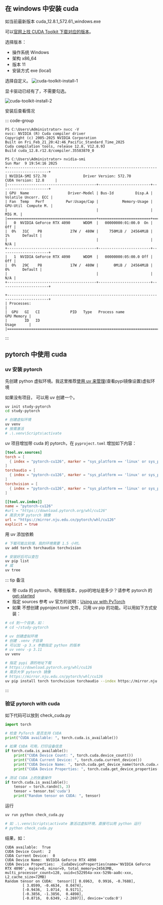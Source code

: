 ## 在 windows 中安装 cuda

如当前最新版本 cuda_12.8.1_572.61_windows.exe

可以[官网上找 CUDA Toolkit 下载对应的版本](https://developer.nvidia.com/cuda-downloads?target_os=Windows&target_arch=x86_64&target_version=11&target_type=exe_local)。

选择版本：
* 操作系统 Windows
* 架构 x86_64
* 版本 11
* 安装方式 exe (local)

选择自定义。
![cuda-toolkit-install-1](http://static.chenlb.com/img/cuda/cuda-toolkit-install-1.png)

显卡驱动已经有了，不需要勾选。

![cuda-toolkit-install-2](http://static.chenlb.com/img/cuda/cuda-toolkit-install-2.png)

安装后查看情况

::: code-group
```console [nvcc -V]
PS C:\Users\Administrator> nvcc -V
nvcc: NVIDIA (R) Cuda compiler driver
Copyright (c) 2005-2025 NVIDIA Corporation
Built on Fri_Feb_21_20:42:46_Pacific_Standard_Time_2025
Cuda compilation tools, release 12.8, V12.8.93
Build cuda_12.8.r12.8/compiler.35583870_0
```

```console [nvidia-smi]
PS C:\Users\Administrator> nvidia-smi
Sun Mar  9 19:54:16 2025       
+-----------------------------------------------------------------------------------------+
| NVIDIA-SMI 572.70                 Driver Version: 572.70         CUDA Version: 12.8     |
|-----------------------------------------+------------------------+----------------------+
| GPU  Name                  Driver-Model | Bus-Id          Disp.A | Volatile Uncorr. ECC |
| Fan  Temp   Perf          Pwr:Usage/Cap |           Memory-Usage | GPU-Util  Compute M. |
|                                         |                        |               MIG M. |
|=========================================+========================+======================|
|   0  NVIDIA GeForce RTX 4090      WDDM  |   00000000:01:00.0  On |                  Off |
|  0%   31C    P8             27W /  480W |     750MiB /  24564MiB |      1%      Default |
|                                         |                        |                  N/A |
+-----------------------------------------+------------------------+----------------------+
|   1  NVIDIA GeForce RTX 4090      WDDM  |   00000000:05:00.0 Off |                  Off |
|  0%   29C    P8             17W /  480W |       0MiB /  24564MiB |      0%      Default |
|                                         |                        |                  N/A |
+-----------------------------------------+------------------------+----------------------+

+-----------------------------------------------------------------------------------------+
| Processes:                                                                              |
|  GPU   GI   CI              PID   Type   Process name                        GPU Memory |
|        ID   ID                                                               Usage      |
|=========================================================================================|
```
:::

## pytorch 中使用 cuda

### uv 安装 pytorch

先创建 python 虚拟环境。我这里推荐[使用 uv 来管理](/python/advanced/uv)(查看pypi镜像设置)虚拟环境

如果没有项目， 可以用 uv 创建一个。
```bash
uv init study-pytorch
cd study-pytorch

# 创建虚拟环境
uv venv
# 按需激活 
# .\.venv\Scripts\activate
```

uv 项目增加带 cuda 的 pytorch，在 ```pyproject.toml``` 增加如下内容：

```toml
[tool.uv.sources]
torch = [
  { index = "pytorch-cu126", marker = "sys_platform == 'linux' or sys_platform == 'win32'" },
]
torchaudio = [
  { index = "pytorch-cu126", marker = "sys_platform == 'linux' or sys_platform == 'win32'" },
]
torchvision = [
  { index = "pytorch-cu126", marker = "sys_platform == 'linux' or sys_platform == 'win32'" },
]

[[tool.uv.index]]
name = "pytorch-cu126"
#url = "https://download.pytorch.org/whl/cu126"
# 南京大学 pytorch 镜像
url = "https://mirror.nju.edu.cn/pytorch/whl/cu126"
explicit = true
```

用 uv 添加依赖
```bash
# 下载可能比较慢，我的环境需要 1.5 小时。
uv add torch torchaudio torchvision

# 安装好后可以查包
uv pip list
# 或
uv tree
```

::: tip 备注
* 带 cuda 的 pytorch，有哪些版本，pypi的地址是多少？请参考 pytorch 的 [get-started](https://pytorch.org/get-started/locally/)
* 指定 sources 参考 uv 官方的说明：[Using uv with PyTorch](https://docs.astral.sh/uv/guides/integration/pytorch/)
* 如果 不想创建 pyproject.toml 文件，只用 uv pip 的功能。可以用如下方式安装：
```bash
# cd 到一个目录，如：
# cd ~/study-pytorch

# uv 创建虚拟环境 
# 创建 .venv 子目录
# 可以加 -p 3.x 参数指定 python 的版本
# uv venv -p 3.11
uv venv

# 指定 pypi 源的地址下载
# https://download.pytorch.org/whl/cu126
# 南京大学 pytorch 镜像
# https://mirror.nju.edu.cn/pytorch/whl/cu126
uv pip install torch torchvision torchaudio --index https://mirror.nju.edu.cn/pytorch/whl/cu126
```
:::

### 验证 pytorch with cuda

如下代码可以放到 check_cuda.py
```python
import torch

# 检查 PyTorch 是否支持 CUDA
print("CUDA available: ", torch.cuda.is_available())

# 如果 CUDA 可用，打印设备信息
if torch.cuda.is_available():
    print("CUDA Device Count: ", torch.cuda.device_count())
    print("CUDA Current Device: ", torch.cuda.current_device())
    print("CUDA Device Name: ", torch.cuda.get_device_name(torch.cuda.current_device()))
    print("CUDA Device Properties: ", torch.cuda.get_device_properties(torch.cuda.current_device()))

# 测试 CUDA 上的张量操作
if torch.cuda.is_available():
    tensor = torch.randn(5, 3)
    tensor = tensor.to('cuda')
    print("Random tensor on CUDA: ", tensor)

```

运行
```bash
uv run python check_cuda.py

# 如 .\.venv\Scripts\activate 激活过虚拟环境，直接可以用 python 运行
# python check_cuda.py
```

结果，如：
```console
CUDA available:  True
CUDA Device Count:  2
CUDA Current Device:  0
CUDA Device Name:  NVIDIA GeForce RTX 4090
CUDA Device Properties:  _CudaDeviceProperties(name='NVIDIA GeForce RTX 4090', major=8, minor=9, total_memory=24563MB, multi_processor_count=128, uuid=c522954a-xxx-529b-aa8c-xxx, L2_cache_size=72MB)
Random tensor on CUDA:  tensor([[ 0.6963,  0.9916, -0.7688],
        [ 3.0599, -0.4634,  0.0474],
        [-0.9436,  1.0714,  0.9171],
        [-0.3856, -1.3856,  0.4898],
        [-0.8716,  0.6349, -2.2697]], device='cuda:0')
```
